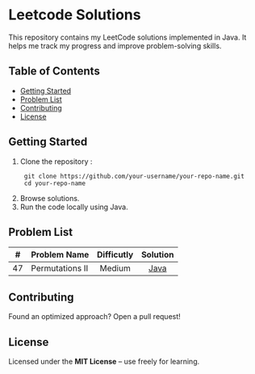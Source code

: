 # Leetcode Solutions
This repository contains my LeetCode solutions implemented in Java. It helps me track my progress and improve problem-solving skills.

## Table of Contents
- [Getting Started](#getting-started)
- [Problem List](#problem-list)
- [Contributing](#contributing)
- [License](#license)

## Getting Started
1. Clone the repository :
   ```
    git clone https://github.com/your-username/your-repo-name.git
    cd your-repo-name
   ```
2. Browse solutions.
3. Run the code locally using Java.

## Problem List
| # | Problem Name                   | Difficutly | Solution |
|---|--------------------------------|:----------:|:--------:|
| 47 | Permutations II            | Medium     | [Java](./solutions/permutations-ii.java)     |


## Contributing
Found an optimized approach? Open a pull request!

## License
Licensed under the **MIT License** – use freely for learning.


